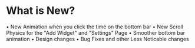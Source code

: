 # What is New?
• New Animation when you click the time on the bottom bar
• New Scroll Physics for the "Add Widget" and "Settings" Page
• Smoother bottom bar animation
• Design changes
• Bug Fixes and other Less Noticable changes
